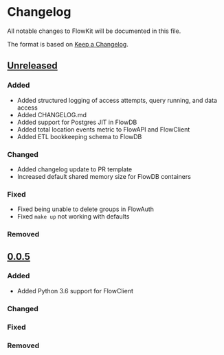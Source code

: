 # Changelog
All notable changes to FlowKit will be documented in this file.

The format is based on [Keep a Changelog](https://keepachangelog.com/en/1.0.0/).

## [Unreleased]
### Added
- Added structured logging of access attempts, query running, and data access
- Added CHANGELOG.md
- Added support for Postgres JIT in FlowDB
- Added total location events metric to FlowAPI and FlowClient
- Added ETL bookkeeping schema to FlowDB

### Changed
- Added changelog update to PR template
- Increased default shared memory size for FlowDB containers

### Fixed
- Fixed being unable to delete groups in FlowAuth
- Fixed `make up` not working with defaults

### Removed

## [0.0.5]
### Added
- Added Python 3.6 support for FlowClient

### Changed

### Fixed

### Removed


[Unreleased]: https://github.com/Flowminder/FlowKit/compare/0.0.5...master
[0.0.5]: https://github.com/Flowminder/FlowKit/compare/0.0.4...0.0.5
